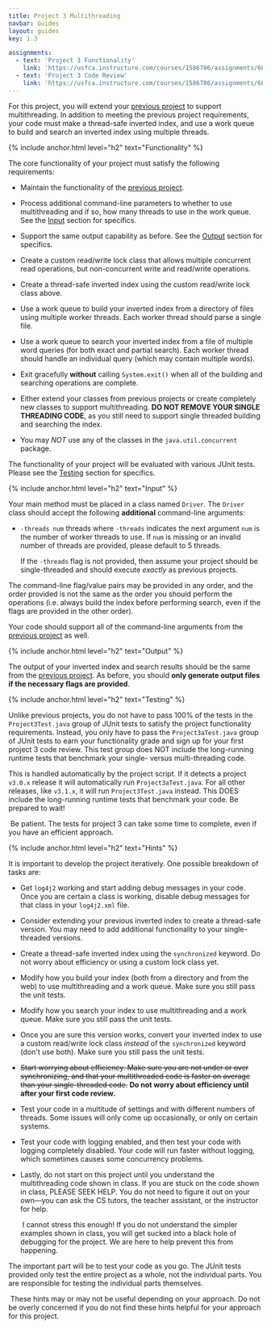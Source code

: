 ```yaml
---
title: Project 3 Multithreading
navbar: Guides
layout: guides
key: 1.3

assignments:
  - text: 'Project 3 Functionality'
    link: 'https://usfca.instructure.com/courses/1586786/assignments/6871438'
  - text: 'Project 3 Code Review'
    link: 'https://usfca.instructure.com/courses/1586786/assignments/6871439'
---
```


For this project, you will extend your [previous project](project-2.html) to support multithreading. In addition to meeting the previous project requirements, your code must make a thread-safe inverted index, and use a work queue to build and search an inverted index using multiple threads.

{% include anchor.html level="h2" text="Functionality" %}

The core functionality of your project must satisfy the following requirements:

  - Maintain the functionality of the [previous project](project-2.html).

  - Process additional command-line parameters to whether to use multithreading and if so, how many threads to use in the work queue. See the [Input](#input) section for specifics.

  - Support the same output capability as before. See the [Output](#output) section for specifics.

  - Create a custom read/write lock class that allows multiple concurrent read operations, but non-concurrent write and read/write operations.

  - Create a thread-safe inverted index using the custom read/write lock class above.

  - Use a work queue to build your inverted index from a directory of files using multiple worker threads. Each worker thread should parse a single file.

  - Use a work queue to search your inverted index from a file of multiple word queries (for both exact and partial search). Each worker thread should handle an individual query (which may contain multiple words).

  - Exit gracefully **without** calling `System.exit()` when all of the building and searching operations are complete.

  - Either extend your classes from previous projects or create completely new classes to support multithreading. **DO NOT REMOVE YOUR SINGLE THREADING CODE**, as you still need to support single threaded building and searching the index.

  - You may *NOT* use any of the classes in the `java.util.concurrent` package.

The functionality of your project will be evaluated with various JUnit tests. Please see the [Testing](#testing) section for specifics.

{% include anchor.html level="h2" text="Input" %}

Your main method must be placed in a class named `Driver`. The `Driver` class should accept the following **additional** command-line arguments:

  - `-threads num` threads where `-threads` indicates the next argument `num` is the number of worker threads to use. If `num` is missing or an invalid number of threads are provided, please default to 5 threads.

    If the `-threads` flag is not provided, then assume your project should be single-threaded and should execute *exactly* as previous projects.

The command-line flag/value pairs may be provided in any order, and the order provided is not the same as the order you should perform the operations (i.e. always build the index before performing search, even if the flags are provided in the other order).

Your code should support all of the command-line arguments from the [previous project](project-2.html) as well.

{% include anchor.html level="h2" text="Output" %}

The output of your inverted index and search results should be the same from the [previous project](project-2.html). As before, you should **only generate output files if the necessary flags are provided**.

{% include anchor.html level="h2" text="Testing" %}

Unlike previous projects, you do not have to pass 100% of the tests in the `Project3Test.java` group of JUnit tests to satisfy the project functionality requirements. Instead, you only have to pass the `Project3aTest.java` group of JUnit tests to earn your functionality grade and sign up for your first project 3 code review. This test group does NOT include the long-running runtime tests that benchmark your single- versus multi-threading code.

This is handled automatically by the project script. If it detects a project `v3.0.x` release it will automatically run `Project3aTest.java`. For all other releases, like `v3.1.x`, it will run `Project3Test.java` instead. This DOES include the long-running runtime tests that benchmark your code. Be prepared to wait!

<article class="message is-warning">
  <div class="message-body"><i class="far fa-stopwatch"></i>&nbsp;Be patient. The tests for project 3 can take some time to complete, even if you have an efficient approach.</div>
</article>

{% include anchor.html level="h2" text="Hints" %}

It is important to develop the project iteratively. One possible breakdown of tasks are:

  - Get `log4j2` working and start adding debug messages in your code. Once you are certain a class is working, disable debug messages for that class in your `log4j2.xml` file.

- Consider extending your previous inverted index to create a thread-safe version. You may need to add additional functionality to your single-threaded versions.

- Create a thread-safe inverted index using the `synchronized` keyword. Do not worry about efficiency or using a custom lock class yet.

- Modify how you build your index (both from a directory and from the web) to use multithreading and a work queue. Make sure you still pass the unit tests.

- Modify how you search your index to use multithreading and a work queue. Make sure you still pass the unit tests.

- Once you are sure this version works, convert your inverted index to use a custom read/write lock class *instead* of the `synchronized` keyword (don't use both). Make sure you still pass the unit tests.

- ~~Start worrying about efficiency. Make sure you are not under or over synchronizing, and that your multithreaded code is faster on average than your single-threaded code.~~ **Do not worry about efficiency until after your first code review.**

- Test your code in a multitude of settings and with different numbers of threads. Some issues will only come up occasionally, or only on certain systems.

- Test your code with logging enabled, and then test your code with logging completely disabled. Your code will run faster without logging, which sometimes causes some concurrency problems.

- Lastly, do not start on this project until you understand the multithreading code shown in class. If you are stuck on the code shown in class, PLEASE SEEK HELP. You do not need to figure it out on your own—you can ask the CS tutors, the teacher assistant, or the instructor for help.

    <article class="message is-warning">
      <div class="message-body"><i class="far fa-dizzy"></i>&nbsp;I cannot stress this enough! If you do not understand the simpler examples shown in class, you will get sucked into a black hole of debugging for the project. We are here to help prevent this from happening.</div>
    </article>


The important part will be to test your code as you go. The JUnit tests provided only test the entire project as a whole, not the individual parts. You are responsible for testing the individual parts themselves.

<article class="message is-info">
	<div class="message-body">
		<i class="fas fa-info-circle"></i>&nbsp;These hints may or may not be useful depending on your approach. Do not be overly concerned if you do not find these hints helpful for your approach for this project.
	</div>
</article>

